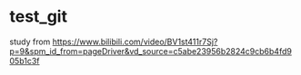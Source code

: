 # test_git

study from https://www.bilibili.com/video/BV1st411r7Sj?p=9&spm_id_from=pageDriver&vd_source=c5abe23956b2824c9cb6b4fd905b1c3f
